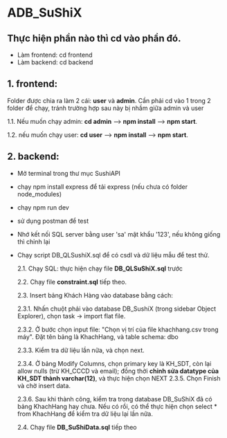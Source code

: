 # ADB_SuShiX
## Thực hiện phần nào thì cd vào phần đó.
  * Làm frontend: cd frontend
  * Làm backend: cd backend

## 1. frontend:

Folder được chia ra làm 2 cái: **user** và **admin**. Cần phải cd vào 1 trong 2 folder để chạy, tránh trường hợp sau này bị nhầm giữa admin và user

  1.1. Nếu muốn chạy admin: **cd admin** --> **npm install** --> **npm start**.
  
  1.2. nếu muốn chạy user: **cd user** --> **npm install** --> **npm start**.
  
## 2. backend:
- Mở terminal trong thư mục SushiAPI
- chạy npm install express để tải express (nếu chưa có folder node_modules)
- chạy npm run dev
- sử dụng postman để test
- Nhớ kết nối SQL server bằng user 'sa' mật khẩu '123', nếu không giống thì chỉnh lại
- Chạy script DB_QLSushiX.sql để có csdl và dữ liệu mẫu để test thử.
  
  2.1. Chạy SQL: thực hiện chạy file **DB_QLSuShiX.sql** trước
  
  2.2. Chạy file **constraint.sql** tiếp theo.
  
  2.3. Insert bảng Khách Hàng vào database bằng cách:
  
    2.3.1. Nhấn chuột phải vào database DB_SushiX (trong sidebar Object Explorer), chọn task -> import flat file.
    
    2.3.2. Ở bước chọn input file: "Chọn vị trí của file khachhang.csv trong máy". Đặt tên bảng là KhachHang, và table schema: dbo
    
    2.3.3. Kiểm tra dữ liệu lần nữa, và chọn next. 
    
    2.3.4. Ở bảng Modify Columns, chọn primary key là KH_SDT, còn lại allow nulls (trừ KH_CCCD và email); đồng thời **chỉnh sửa datatype của KH_SDT thành varchar(12)**, và thực hiện chọn NEXT
    2.3.5. Chọn Finish và chờ insert data.
    
    2.3.6. Sau khi thành công, kiểm tra trong database DB_SuShiX đã có bảng KhachHang hay chưa. Nếu có rồi, có thể thực hiện chọn select * from KhachHang để kiểm tra dữ liệu lại lần nữa.
    
  2.4. Chạy file **DB_SuShiData.sql** tiếp theo
    
 
